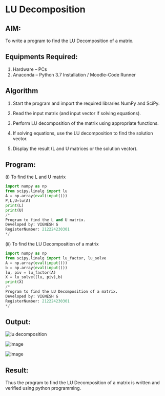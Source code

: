 # LU Decomposition 

## AIM:
To write a program to find the LU Decomposition of a matrix.

## Equipments Required:
1. Hardware – PCs
2. Anaconda – Python 3.7 Installation / Moodle-Code Runner

## Algorithm
1. Start the program and import the required libraries NumPy and SciPy.


 2. Read the input matrix (and input vector if solving equations).

 
3. Perform LU decomposition of the matrix using appropriate functions.


4. If solving equations, use the LU decomposition to find the solution vector.

5. Display the result (L and U matrices or the solution vector).



## Program:
(i) To find the L and U matrix
```python
import numpy as np
from scipy.linalg import lu
A = np.array(eval(input()))
P,L,U=lu(A)
print(L)
print(U)
/*
Program to find the L and U matrix.
Developed by: VIGNESH G
RegisterNumber: 212224230301
*/
```
(ii) To find the LU Decomposition of a matrix
```python
import numpy as np
from scipy.linalg import lu_factor, lu_solve
A = np.array(eval(input()))
b = np.array(eval(input()))
lu, piv = lu_factor(A)
X = lu_solve((lu, piv),b)
print(X)
/*
Program to find the LU Decomposition of a matrix.
Developed by: VIGNESH G  
RegisterNumber: 212224230301
*/
```

## Output:
![lu decomposition]()

![image](https://github.com/user-attachments/assets/a677a6c8-c945-48f0-be1d-06494dcdb729)

![image](https://github.com/user-attachments/assets/64b98000-f700-43c2-969e-a2538d6b4399)


## Result:
Thus the program to find the LU Decomposition of a matrix is written and verified using python programming.

